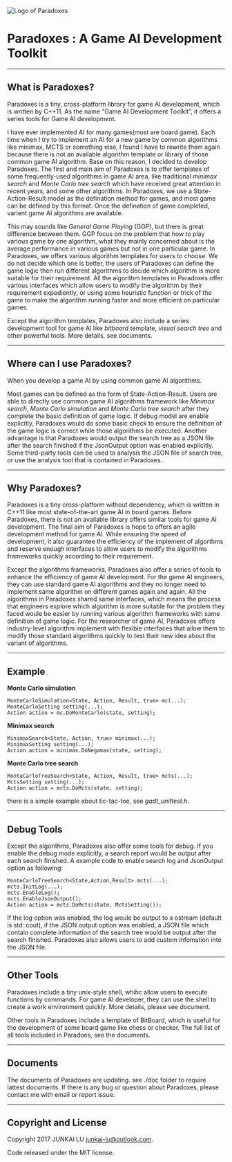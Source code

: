 ![Logo of Paradoxes](http://junkai.lu/img/Paradoxes/logo.png)

# Paradoxes : A Game AI Development Toolkit 

---------------------------------
What is Paradoxes?
---------------------------------
Paradoxes is a tiny, cross-platform library for game AI development, which is written by C++11. As the name “Game AI Development Toolkit”, it offers a series tools for Game AI development.

I have ever implemented AI for many games(most are board game). Each time when I try to implement an AI for a new game by common algorithms like minimax, MCTS or something else, I found I have to rewrite them again because there is not an available algorithm template or library of those common game AI algorithm. Base on this reason, I decided to develop Paradoxes. The first and main aim of Paradoxes is to offer templates of some frequently-used algorithms in game AI area, like traditional *minimax search* and *Monte Carlo tree search* which have received great attention in recent years, and some other algorithms. In Paradoxes, we use a State-Action-Result model as the defination method for games, and most game can be defined by this format. Once the defination of game completed, varient game AI algorithms are available.

This may sounds like *General Game Playing* (GGP), but there is great difference between them. GGP focus on the problem that how to play various game by one algorithm, what they mainly concerned about is the average performance in various games but not in one particular game. In Paradoxes, we offers various algorithm templates for users to choose. We do not decide which one is better, the users of Paradoxes can define the game logic then run different algorithms to decide which algorithm is more suitable for their requirement. All the algorithm templates in Paradoxes offer various interfaces which allow users to modify the algorithm by their requirement expediently, or using some heuristic function or trick of the game to make the algorithm running faster and more efficient on particular games.

Except the algorithm templates, Paradoxes also include a series development tool for game AI like *bitboard* template, *visual search tree* and other powerful tools. More details, see documents.

---------------------------------
Where can I use Paradoxes?
---------------------------------

When you develop a game AI by using common game AI algorithms.

Most games can be defined as the form of State-Action-Result. Users are able to directly use common game AI algorithms framework like *Minimax search*, *Monte Carlo simulation* and *Monte Carlo tree search* after they complete the basic definition of game logic. If debug model are enable explicitly, Paradoxes would do some basic check to ensure the definition of the game logic is correct while those algorithms be executed. Another advantage is that Paradoxes would output the search tree as a JSON file after the search finished if the JsonOutput option was enabled explicitly. Some third-party tools can be used to analysis the JSON file of search tree, or use the analysis tool that is contained in Paradoxes.

----------------------------------
Why Paradoxes? 
----------------------------------

Paradoxes is a tiny cross-platform without dependency, which is written in C++11 like most state-of-the-art game AI in board games. Before Paradoxes, there is not an available library offers similar tools for game AI development. The final aim of Paradoxes is hope to offers an agile development method for game AI. While ensuring the speed of development, it also guarantee the efficiency of the implement of algorthms and reserve enough interfaces to allow users to modify the algorithms frameworks quickly according to their requirement.

Except the algorithms frameworks, Paradoxes also offer a series of tools to enhance the efficiency of game AI development. For the game AI engineers, they can use standard game AI algorithms and they no longer need to implement same algorithm on different games again and again. All the algorithms in Paradoxes shared same interfaces, which means the process that engineers explore which algorithm is more suitable for the problem they faced woule be easier by running various algorithm frameworks with same definition of game logic. For the researcher of game AI, Paradoxes offers industry-level algorithm implement with flexible interfaces that allow them to modify those standard algorithms quickly to test their new idea about the variant of algorithms.

----------------------------------
Example
----------------------------------
**Monte Carlo simulation**

    MonteCarloSimulation<State, Action, Result, true> mc(...);
	MonteCarloSetting setting(...);
	Action action = mc.DoMonteCarlo(state, setting);

**Minimax search**

	MinimaxSearch<State, Action, true> minimax(...);
	MinimaxSetting setting(...);
	Action action = minimax.DoNegamax(state, setting);

**Monte Carlo tree search**

	MonteCarloTreeSearch<State, Action, Result, true> mcts(...);
	MctsSetting setting(...);
	Action action = mcts.DoMcts(state, setting);

there is a simple example about tic-tac-toe, see *gadt_unittest.h*.

----------------------------------
Debug Tools
----------------------------------
Except the algorithms, Paradoxes also offer some tools for debug. If you enable the debug mode explicitly, a search report would be output after each search finished. A example code to enable search log and JsonOutput option as following:

	MonteCarloTreeSearch<State,Action,Result> mcts(...);
    mcts.InitLog(...);
    mcts.EnableLog();
    mcts.EnableJsonOutput();
    Action action = mcts.DoMcts(state, MctsSetting());

If the log option was enabled, the log woule be output to a ostream (default is std::cout), if the JSON output option was enabled, a JSON file which contain complete information of the search tree would be output after the search finished. Paradoxes also allows users to add custom infomation into the JSON file. 

----------------------------------
Other Tools
----------------------------------
Paradoxes include a tiny unix-style shell, whihc allow users to execute functions by commands. For game AI developer, they can use the shell to create a work environment quickly. More details, please see document.

Other tools in Paradoxes include a template of BitBoard, which is useful for the development of some board game like chess or checker. The full list of all tools included in Paradoes, see the documents.

----------------------------------
Documents
----------------------------------
The documents of Paradoxes are updating. see ./doc folder to require lattest documents.
If there is any bug or question about Paradoxes, please contact me with email or report issue.

----------------------------------
Copyright and License
----------------------------------
Copyright 2017 JUNKAI LU <junkai-lu@outlook.com>. 

Code released under the MIT license.










